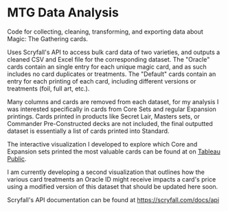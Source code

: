 # MTG Data Analysis
Code for collecting, cleaning, transforming, and exporting data about Magic: The Gathering cards.

Uses Scryfall's API to access bulk card data of two varieties, and outputs a cleaned CSV and Excel file for the corresponding dataset.  The "Oracle" cards contain an single entry for each unique magic card, and as such includes no card duplicates or treatments. The "Default" cards contain an entry for each printing of each card, including different versions or treatments (foil, full art, etc.).

Many columns and cards are removed from each dataset, for my analysis I was interested specifically in cards from Core Sets and regular Expansion printings.  Cards printed in products like Secret Lair, Masters sets, or Commander Pre-Constructed decks are not included, the final outputted dataset is essentially a list of cards printed into Standard.

The interactive visualization I developed to explore which Core and Expansion sets printed the most valuable cards can be found at on [Tableau Public](https://public.tableau.com/app/profile/jack.garn/viz/MTGCardCosts/Dashboard2).

I am currently developing a second visualization that outlines how the various card treatments an Oracle ID might receive impacts a card's price using a modified version of this dataset that should be updated here soon.

Scryfall's API documentation can be found at https://scryfall.com/docs/api
